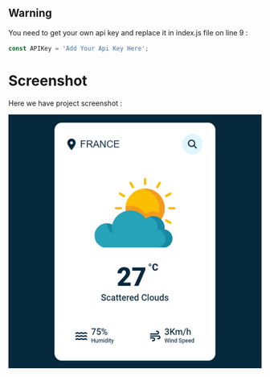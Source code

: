 
## Warning
You need to get your own api key  and replace it in index.js file on line 9 :

```javascript
const APIKey = 'Add Your Api Key Here';
```


# Screenshot
Here we have project screenshot :

![screenshot](screenshot.jpg)
